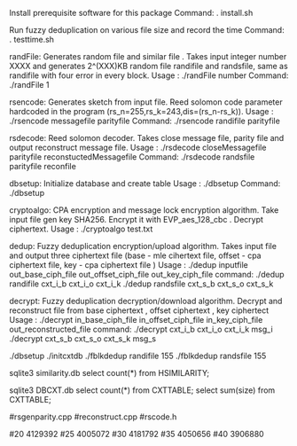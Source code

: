 
Install prerequisite software for this package
Command:
. install.sh

Run fuzzy deduplication on various file size and record the time
Command:
. testtime.sh

randFile:
Generates random file and similar file . Takes input integer number XXXX and generates 2^(XXX)KB random file randifile and 
randsfile, same as  randifile with four error in every block. 
Usage :
./randFile number
Command:
./randFile 1

rsencode:
Generates sketch from input file. Reed solomon code parameter hardcoded in the program (rs_n=255,rs_k=243,dis=(rs_n-rs_k)).
Usage :
./rsencode messagefile parityfile
Command:
./rsencode randifile parityfile

rsdecode:
Reed solomon decoder. Takes close message file, parity file and output reconstruct message file.
Usage :
./rsdecode closeMessagefile parityfile reconstuctedMessagefile
Command:
./rsdecode randsfile parityfile reconfile

dbsetup: Initialize database and create table
Usage :
./dbsetup
Command:
./dbsetup  

cryptoalgo:
CPA encryption and message lock encryption algorithm. Take input file gen key SHA256. Encrypt it with EVP_aes_128_cbc . Decrypt ciphertext. 
Usage :
./cryptoalgo test.txt

dedup:
Fuzzy deduplication encryption/upload algorithm. Takes input file and output three ciphertext file (base - mle cihertext file, offset - cpa ciphertext file, key - cpa ciphertext file )
Usage :
./dedup inputfile out_base_ciph_file out_offset_ciph_file out_key_ciph_file
command:
./dedup randifile cxt_i_b cxt_i_o cxt_i_k
./dedup randsfile cxt_s_b cxt_s_o cxt_s_k


decrypt:
Fuzzy deduplication decryption/download algorithm. Decrypt and reconstruct file from base ciphertext , offset ciphertext , key ciphertect
Usage :
./decrypt in_base_ciph_file in_offset_ciph_file in_key_ciph_file out_reconstructed_file
command:
./decrypt cxt_i_b cxt_i_o cxt_i_k msg_i
./decrypt cxt_s_b cxt_s_o cxt_s_k msg_s


./dbsetup
./initcxtdb
./fblkdedup randifile 155
./fblkdedup randsfile 155

sqlite3 similarity.db
select count(*) from HSIMILARITY;

sqlite3 DBCXT.db
select count(*) from CXTTABLE;
select sum(size) from CXTTABLE;


#rsgenparity.cpp
#reconstruct.cpp
#rscode.h

#20 4129392
#25 4005072
#30 4181792
#35 4050656
#40 3906880